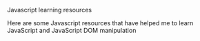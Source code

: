 Javascript learning resources

Here are some Javascript resources that have helped me to learn JavaScript and JavaScript DOM manipulation